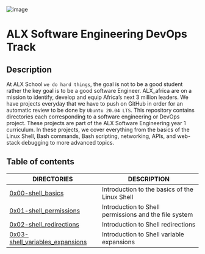 ![image](https://user-images.githubusercontent.com/105258746/188767412-2ac881ad-4583-491c-9f86-fa210d23a9db.png)

# ALX Software Engineering DevOps Track

## Description
At ALX School `we do hard things`, the goal is not to be a good student rather the key goal is to be a good software Engineer. ALX_africa are on a mission to identify, develop and equip Africa’s next 3 million leaders. We have projects everyday that we have to push on GitHub in order for an automatic review to be done by `Ubuntu 20.04 LTS`. This repository contains directories each corresponding to a software engineering or DevOps project. These projects are part of the ALX Software Engineering year 1 curriculum. In these projects, we cover everything from the basics of the Linux Shell, Bash commands, Bash scripting, networking, APIs, and web-stack debugging to more advanced topics.

## Table of contents
DIRECTORIES | DESCRIPTION
--------- | -----------
[0x00-shell_basics](https://github.com/Uzo-Felix/alx-system_engineering-devops/tree/master/0x00-shell_basics) | Introduction to the basics of the Linux Shell
[0x01-shell_permissions](https://github.com/Uzo-Felix/alx-system_engineering-devops/tree/master/0x01-shell_permissions) | Introduction to Shell permissions and the file system
[0x02-shell_redirections](https://github.com/Uzo-Felix/alx-system_engineering-devops/tree/master/0x02-shell_redirections) | Introduction to Shell redirections
[0x03-shell_variables_expansions](https://github.com/Uzo-Felix/alx-system_engineering-devops/tree/master/0x03-shell_variables_expansions) | Introduction to Shell variable expansions

